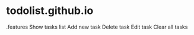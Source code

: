 # todolist.github.io
.features
 Show tasks list
 Add new task
  Delete task
   Edit task
   Clear all tasks
